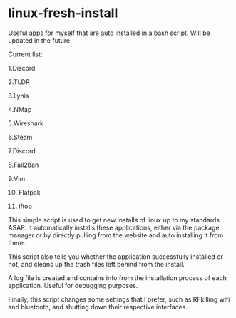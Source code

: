# linux-fresh-install
Useful apps for myself that are auto installed in a bash script. Will be updated in the future. 

Current list:

1.Discord

2.TLDR

3.Lynis

4.NMap

5.Wireshark

6.Steam

7.Discord

8.Fail2ban

9.Vim

10. Flatpak

11. iftop

This simple script is used to get new installs of linux up to my standards ASAP. It automatically installs these applications, either via the package manager
or by directly pulling from the website and auto installing it from there. 

This script also tells you whether the application successfully installed or not, and cleans up the trash files left behind from the install.

A log file is created and contains info from the installation process of each application. Useful for debugging purposes.

Finally, this script changes some settings that I prefer, such as RFkilling wifi and bluetooth, and shutting down their respective interfaces.
